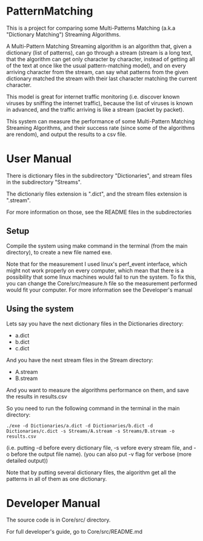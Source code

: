 PatternMatching
===============

This is a project for comparing some Multi-Patterns Matching (a.k.a "Dictionary Matching") Streaming Algorithms.

A Multi-Pattern Matching Streaming algorithm is an algorithm that, given a dictionary (list of patterns), can go
through a stream (stream is a long text, that the algorithm can get only character by character, instead of getting
all of the text at once like the usual pattern-matching model), and on every arriving character from the stream,
can say what patterns from the given dictionary matched the stream with their last character matching the current character.

This model is great for internet traffic monitoring (i.e. discover known viruses by sniffing the internet traffic),
because the list of viruses is known in advanced, and the traffic arriving is like a stream (packet by packet).

This system can measure the performance of some Multi-Pattern Matching Streaming Algorithms, and their success rate
(since some of the algorithms are rendom), and output the results to a csv file.

# User Manual

There is dictionary files in the subdirectory "Dictionaries", and stream files in the subdirectory "Streams".

The dictionariy files extension is ".dict", and the stream files extension is ".stream".

For more information on those, see the README files in the subdirectories

## Setup

Compile the system using make command in the terminal (from the main directory), to create a new file named exe.

Note that for the measurement I used linux's perf_event interface, which might not work properly on every computer,
which mean that there is a possibility that some linux machines would fail to run the system.
To fix this, you can change the Core/src/measure.h file so the measurement performed would fit your computer.
For more information see the Developer's manual

## Using the system

Lets say you have the next dictionary files in the Dictionaries directory:
*  a.dict
*  b.dict
*  c.dict

And you have the next stream files in the Stream directory:
*  A.stream
*  B.stream

And you want to measure the algorithms performance on them, and save the results in results.csv

So you need to run the following command in the terminal in the main directory:

	./exe -d Dictionaries/a.dict -d Dictionaries/b.dict -d Dictionaries/c.dict -s Streams/A.stream -s Streams/B.stream -o results.csv

(i.e. putting -d before every dictionary file, -s vefore every stream file, and -o before the output file name).
(you can also put -v flag for verbose (more detailed output))

Note that by putting several dictionary files, the algorithm get all the patterns in all of them as one dictionary.

# Developer Manual

The source code is in Core/src/ directory.

For full developer's guide, go to Core/src/README.md